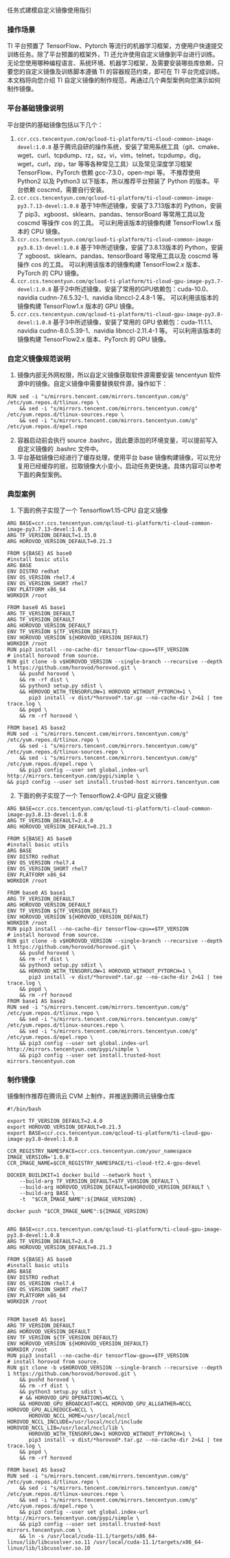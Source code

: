 任务式建模自定义镜像使用指引

### 操作场景
TI 平台预置了 TensorFlow、Pytorch 等流行的机器学习框架，方便用户快速提交训练任务。除了平台预置的框架外，TI 还允许使用自定义镜像到平台进行训练。
无论您使用哪种编程语言、系统环境、机器学习框架，及需要安装哪些库依赖，只要您的自定义镜像及训练脚本遵循 TI 的容器规范约束，即可在 TI 平台完成训练。
本文档将向您介绍 TI 自定义镜像的制作规范，再通过几个典型案例向您演示如何制作镜像。
### 平台基础镜像说明
平台提供的基础镜像包括以下几个：
1. `ccr.ccs.tencentyun.com/qcloud-ti-platform/ti-cloud-common-image-devel:1.0.8`
基于腾讯自研的操作系统，安装了常用系统工具（git、cmake、wget、curl、tcpdump、rz，sz，vi，vim，telnet，tcpdump，dig，wget，curl，zip，tar 等等各种常见工具）以及常见深度学习框架 TensorFlow、PyTorch 依赖 gcc-7.3.0，open-mpi 等。
不推荐使用 Python2 以及 Python3 以下版本，所以推荐平台预装了 Python 的版本。平台依赖 coscmd，需要自行安装。
2. `ccr.ccs.tencentyun.com/qcloud-ti-platform/ti-cloud-common-image-py3.7.13-devel:1.0.8`
基于1中所述镜像，安装了3.7.13版本的 Python，安装了 pip3、xgboost、sklearn、pandas、tensorBoard 等常用工具以及coscmd 等操作 cos 的工具。
可以利用该版本的镜像构建 TensorFlow1.x 版本的 CPU 镜像。
3. `ccr.ccs.tencentyun.com/qcloud-ti-platform/ti-cloud-common-image-py3.8.13-devel:1.0.8`
基于1中所述镜像，安装了3.8.13版本的 Python，安装了 xgboost、sklearn、pandas、tensorBoard 等常用工具以及 coscmd 等操作 cos 的工具。
可以利用该版本的镜像构建 TensorFlow2.x 版本、PyTorch 的 CPU 镜像。
4. `ccr.ccs.tencentyun.com/qcloud-ti-platform/ti-cloud-gpu-image-py3.7-devel:1.0.8`
基于2中所述镜像，安装了常用的GPU依赖包：cuda-10.0、navidia cudnn-7.6.5.32-1、navidia libnccl-2.4.8-1 等。
可以利用该版本的镜像构建 TensorFlow1.x 版本的 GPU 镜像。
5. `ccr.ccs.tencentyun.com/qcloud-ti-platform/ti-cloud-gpu-image-py3.8-devel:1.0.8`
基于3中所述镜像，安装了常用的 GPU 依赖包：cuda-11.1.1、navidia cudnn-8.0.5.39-1、navidia libnccl-2.11.4-1 等。
可以利用该版本的镜像构建 TensorFlow2.x 版本、PyTorch 的 GPU 镜像。

### 自定义镜像规范说明

1. 镜像内部无外网权限，所以自定义镜像获取软件源需要安装 tencentyun 软件源中的镜像。自定义镜像中需要替换软件源，操作如下：
```
RUN sed -i "s/mirrors.tencent.com/mirrors.tencentyun.com/g" /etc/yum.repos.d/tlinux.repo \
    && sed -i "s/mirrors.tencent.com/mirrors.tencentyun.com/g" /etc/yum.repos.d/tlinux-sources.repo \
    && sed -i "s/mirrors.tencent.com/mirrors.tencentyun.com/g" /etc/yum.repos.d/epel.repo
```
2. 容器启动前会执行 source .bashrc，因此要添加的环境变量，可以提前写入自定义镜像的 .bashrc 文件中。
3. 平台基础镜像已经进行了缓存处理，使用平台 base 镜像构建镜像，可以充分复用已经缓存的层，拉取镜像大小变小，启动任务更快速。具体内容可以参考下面的典型案例。

### 典型案例
1. 下面的例子实现了一个 Tensorflow1.15-CPU 自定义镜像
```
ARG BASE=ccr.ccs.tencentyun.com/qcloud-ti-platform/ti-cloud-common-image-py3.7.13-devel:1.0.8
ARG TF_VERSION_DEFAULT=1.15.0
ARG HOROVOD_VERSION_DEFAULT=0.21.3

FROM ${BASE} AS base0
#install basic utils
ARG BASE
ENV DISTRO redhat
ENV OS_VERSION rhel7.4
ENV OS_VERSION_SHORT rhel7
ENV PLATFORM x86_64
WORKDIR /root

FROM base0 AS base1
ARG TF_VERSION_DEFAULT
ARG TF_VERSION_DEFAULT
ARG HOROVOD_VERSION_DEFAULT
ENV TF_VERSION ${TF_VERSION_DEFAULT}
ENV HOROVOD_VERSION ${HOROVOD_VERSION_DEFAULT}
WORKDIR /root
RUN pip3 install --no-cache-dir tensorflow-cpu==$TF_VERSION
# install horovod from source.
RUN git clone -b v$HOROVOD_VERSION --single-branch --recursive --depth 1 https://github.com/horovod/horovod.git \
    && pushd horovod \
    && rm -rf dist \
    && python3 setup.py sdist \
    && HOROVOD_WITH_TENSORFLOW=1 HOROVOD_WITHOUT_PYTORCH=1 \
       pip3 install -v dist/*horovod*.tar.gz --no-cache-dir 2>&1 | tee trace.log \
    && popd \
    && rm -rf horovod \

FROM base1 AS base2
RUN sed -i "s/mirrors.tencent.com/mirrors.tencentyun.com/g" /etc/yum.repos.d/tlinux.repo \
    && sed -i "s/mirrors.tencent.com/mirrors.tencentyun.com/g" /etc/yum.repos.d/tlinux-sources.repo \
    && sed -i "s/mirrors.tencent.com/mirrors.tencentyun.com/g" /etc/yum.repos.d/epel.repo \
    && pip3 config --user set global.index-url http://mirrors.tencentyun.com/pypi/simple \
&& pip3 config --user set install.trusted-host mirrors.tencentyun.com
```
2. 下面的例子实现了一个 Tensorflow2.4-GPU 自定义镜像
```
ARG BASE=ccr.ccs.tencentyun.com/qcloud-ti-platform/ti-cloud-common-image-py3.8.13-devel:1.0.8
ARG TF_VERSION_DEFAULT=2.4.0
ARG HOROVOD_VERSION_DEFAULT=0.21.3

FROM ${BASE} AS base0
#install basic utils
ARG BASE
ENV DISTRO redhat
ENV OS_VERSION rhel7.4
ENV OS_VERSION_SHORT rhel7
ENV PLATFORM x86_64
WORKDIR /root

FROM base0 AS base1
ARG TF_VERSION_DEFAULT
ARG HOROVOD_VERSION_DEFAULT
ENV TF_VERSION ${TF_VERSION_DEFAULT}
ENV HOROVOD_VERSION ${HOROVOD_VERSION_DEFAULT}
WORKDIR /root
RUN pip3 install --no-cache-dir tensorflow-cpu==$TF_VERSION
# install horovod from source.
RUN git clone -b v$HOROVOD_VERSION --single-branch --recursive --depth 1 https://github.com/horovod/horovod.git \
    && pushd horovod \
    && rm -rf dist \
    && python3 setup.py sdist \
    && HOROVOD_WITH_TENSORFLOW=1 HOROVOD_WITHOUT_PYTORCH=1 \
       pip3 install -v dist/*horovod*.tar.gz --no-cache-dir 2>&1 | tee trace.log \
    && popd \
    && rm -rf horovod
FROM base1 AS base2
RUN sed -i "s/mirrors.tencent.com/mirrors.tencentyun.com/g" /etc/yum.repos.d/tlinux.repo \
    && sed -i "s/mirrors.tencent.com/mirrors.tencentyun.com/g" /etc/yum.repos.d/tlinux-sources.repo \
    && sed -i "s/mirrors.tencent.com/mirrors.tencentyun.com/g" /etc/yum.repos.d/epel.repo \
    && pip3 config --user set global.index-url http://mirrors.tencentyun.com/pypi/simple \
    && pip3 config --user set install.trusted-host mirrors.tencentyun.com
```

### 制作镜像

镜像制作推荐在腾讯云 CVM 上制作，并推送到腾讯云镜像仓库
```
#!/bin/bash

export TF_VERSION_DEFAULT=2.4.0
export HOROVOD_VERSION_DEFAULT=0.21.3
export BASE=ccr.ccs.tencentyun.com/qcloud-ti-platform/ti-cloud-gpu-image-py3.8-devel:1.0.8

CCR_REGISTRY_NAMESPACE=ccr.ccs.tencentyun.com/your_namespace
IMAGE_VERSION='1.0.8'
CCR_IMAGE_NAME=$CCR_REGISTRY_NAMESPACE/ti-cloud-tf2.4-gpu-devel

DOCKER_BUILDKIT=1 docker build --network host \
    --build-arg TF_VERSION_DEFAULT=$TF_VERSION_DEFAULT \
    --build-arg HOROVOD_VERSION_DEFAULT=$HOROVOD_VERSION_DEFAULT \
    --build-arg BASE \
    -t  "$CCR_IMAGE_NAME":${IMAGE_VERSION} .

docker push "$CCR_IMAGE_NAME":${IMAGE_VERSION}


ARG BASE=ccr.ccs.tencentyun.com/qcloud-ti-platform/ti-cloud-gpu-image-py3.8-devel:1.0.8
ARG TF_VERSION_DEFAULT=2.4.0
ARG HOROVOD_VERSION_DEFAULT=0.21.3

FROM ${BASE} AS base0
#install basic utils
ARG BASE
ENV DISTRO redhat
ENV OS_VERSION rhel7.4
ENV OS_VERSION_SHORT rhel7
ENV PLATFORM x86_64
WORKDIR /root


FROM base0 AS base1
ARG TF_VERSION_DEFAULT
ARG HOROVOD_VERSION_DEFAULT
ENV TF_VERSION ${TF_VERSION_DEFAULT}
ENV HOROVOD_VERSION ${HOROVOD_VERSION_DEFAULT}
WORKDIR /root
RUN pip3 install --no-cache-dir tensorflow-gpu==$TF_VERSION
# install horovod from source.
RUN git clone -b v$HOROVOD_VERSION --single-branch --recursive --depth 1 https://github.com/horovod/horovod.git \
    && pushd horovod \
    && rm -rf dist \
    && python3 setup.py sdist \
    # && HOROVOD_GPU_OPERATIONS=NCCL \
    && HOROVOD_GPU_BROADCAST=NCCL HOROVOD_GPU_ALLGATHER=NCCL HOROVOD_GPU_ALLREDUCE=NCCL \
       HOROVOD_NCCL_HOME=/usr/local/nccl HOROVOD_NCCL_INCLUDE=/usr/local/nccl/include HOROVOD_NCCL_LIB=/usr/local/nccl/lib \
       HOROVOD_WITH_TENSORFLOW=1 HOROVOD_WITHOUT_PYTORCH=1 \
       pip3 install -v dist/*horovod*.tar.gz --no-cache-dir 2>&1 | tee trace.log \
    && popd \
    && rm -rf horovod

FROM base1 AS base2
RUN sed -i "s/mirrors.tencent.com/mirrors.tencentyun.com/g" /etc/yum.repos.d/tlinux.repo \
    && sed -i "s/mirrors.tencent.com/mirrors.tencentyun.com/g" /etc/yum.repos.d/tlinux-sources.repo \
    && sed -i "s/mirrors.tencent.com/mirrors.tencentyun.com/g" /etc/yum.repos.d/epel.repo \
    && pip3 config --user set global.index-url http://mirrors.tencentyun.com/pypi/simple \
    && pip3 config --user set install.trusted-host mirrors.tencentyun.com \
    && ln -s /usr/local/cuda-11.1/targets/x86_64-linux/lib/libcusolver.so.11 /usr/local/cuda-11.1/targets/x86_64-linux/lib/libcusolver.so.10
```




